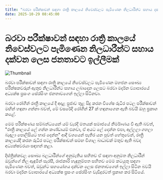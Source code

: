 ```yaml
---
title: "බරවා පරීක්ෂාවන් සඳහා රාත්‍රි කාලයේ නිවෙස්වලට පැමිණෙන නිලධාරීන්ට සහාය දක්වන ලෙස ජනතාවට ඉල්ලීමක්"
date: 2025-10-29 08:45:00
---
```


# බරවා පරීක්ෂාවන් සඳහා රාත්‍රි කාලයේ නිවෙස්වලට පැමිණෙන නිලධාරීන්ට සහාය දක්වන ලෙස ජනතාවට ඉල්ලීමක්

![Thumbnail](https://helakuru.sgp1.cdn.digitaloceanspaces.com/esana/images/lib/barawa-jk.jpg)

බරවා පරීක්ෂාවන් සඳහා රාත්‍රි කාලයේ නිවෙස්වලට පැමිණෙන මහජන සෞඛ්‍ය පරීක්ෂකවරුන් ඇතුළු නිලධාරීන්ට සහාය ලබාදෙන ලෙසට බරවා මර්දන ව්‍යාපාරයේ අධ්‍යක්ෂ ප්‍රසංග සේරසිංහ ජනතාවගෙන් ඉල්ලා සිටිනවා.

බරවා රෝගීන් රාත්‍රී කාලයේ දී අදාළ ප්‍රජාව තුළ සිදු කරන විශේෂ රුධිර පටල පරීක්ෂාවන් මඟින් හඳුනා ගන්නා බවත්, මේ වසරේදි රෝගීන් 27 ක් හඳුනාගෙන ඇති බවයි ඔහු ප්‍රකාශ කළේ.

මෙම පරීක්ෂණය සම්බන්ධයෙන් යම් වැරදි මතයක් සමාජයේ නිර්මාණය වී ඇති බවත්, "රාත්‍රී කාලයේ ලේ ගන්න කණ්ඩායම් එනවා, ඒ අයට ලේ දෙන්න එපා, අල්ලලා ගහලා බැඳලා පොලිසියට භාර දෙන්න" ආදී වශයෙන් පැතිර යන පුවත් හේතුවෙන්, රාත්‍රි කාලයේදී කරන රුධිර පටල පරීක්ෂාවන් සමඟ විශාල බාධාවක් මතුව ඇති බවද අධ්‍යක්ෂවරයා සඳහන් කළා.

දිස්ත්‍රික්කවල සෞඛ්‍ය බලධාරීන්ගේ අනුමැතිය සහිතව ඒ සඳහා අනුමත නිලධාරීන් ඔවුන්ගේ නිල ඇඳුමින් සැරසී, රාජකාරි හැඳුනුම්පත සහිතව මෙම කටයුතු සඳහා පැමිණෙන බවත්, ඔවුන්ට සහයෝගය දක්වන ලෙස ජනතාවගෙන් ඉල්ලා සිටින බවයි බරවා මර්දන ව්‍යාපාරයේ අධ්‍යක්ෂ ප්‍රසංග සේරසිංහ වැඩිදුරටත් ප්‍රකාශ කර සිටියේ.

